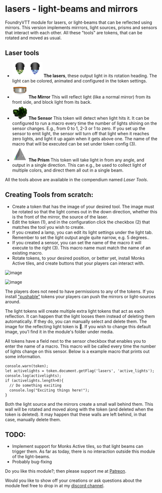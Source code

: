 # lasers - light-beams and mirrors
FoundryVTT module for lasers, or light-beams that can be reflected using mirrors. This version implements mirrrors, light sources, prisms and sensors that interact with each other. All these "tools" are tokens, that can be rotated and moved as usual.

## Laser tools
 * <img src="media/lamp_green.png" height=50><img src="media/lamp_blue.png" height=50> **The lasers**, these output light in its rotation heading. The light can be colored, animated and configured in the token settings.
 * <img src="media/mirror.png" height=50> **The Mirror** This will reflect light (like a normal mirror) from its front side, and block light from its back.
 * <img src="media/crystal.png" height=50> **The Sensor** This token will detect when light hits it. It can be configured to run a macro every time the number of lights shining on the sensor changes. E.g., from 0 to 1, 2-3 or 1 to zero. If you set up the sensor to emit light, the sensor will turn off that light when it reaches zero lights, and light it up again when it gets above one. The name of the macro that will be executed can be set under token config (3).
 * <img src="media/prism.png" height=50> **The Prism** This token will take light in from any angle, and output in a single direction. This can e.g., be used to collect light of multiple colors, and direct them all out in a single beam.

All the tools above are available in the compendium named *Laser Tools*.

## Creating Tools from scratch:
 * Create a token that has the image of your desired tool. The image must be rotated so that the light comes out in the down direction, whether this is the front of the mirror, the source of the laser. 
 * Edit the token (1), and in the configuration click the checkbox (2) that matches the tool you wish to create.
 * If you created a lamp, you can edit its light settings under the light tab. Remember to set the light output angle quite narrow, e.g. 5 degrees..
 * If you created a sensor, you can set the name of the macro it will execute to the right (3). This macro name must match the name of an existing macro.
 * Rotate tokens, to your desired position, or better yet, install Monks Active tiles, and create buttons that your players can interact with.

![image](https://user-images.githubusercontent.com/8543541/162102234-dcc79aef-622d-4a2e-8bff-39c8937f51d5.png)

![image](https://user-images.githubusercontent.com/8543541/161455679-06a1a352-256b-4415-81a1-d44f859087f5.png)


The players does not need to have permissions to any of the tokens. If you install ["pushable"](https://github.com/oOve/pushable) tokens your players can push the mirrors or light-sources around.

The light tokens will create multiple extra light tokens that act as each reflection. It can happen that the light looses them instead of deleting them automatically. If they do, you can manually select and delete them. The image for the reflecting light token is 💢. If you wish to change this default image, you'l find it in the module's folder under media.

All tokens have a field next to the sensor checkbox that enables you to enter the name of a macro. This macro will be called every time the number of lights change on this sensor. Below is a example macro that prints out some information.
```JS
console.warn(token);
let activelights = token.document.getFlag('lasers', 'active_lights');
console.log(activelights);
if (activelights.length>0){
  // Do something exciting
  console.log("Exciting things here!");
}
```

Both the light source and the mirrors create a small wall behind them. This wall will be rotated and moved along with the token (and deleted when the token is deleted). It may happen that these walls are left behind, in that case, manually delete them.

## TODO:
 * Implement support for Monks Active tiles, so that light beams can trigger them. As far as today, there is no interaction outside this module of the light-beams. 
 * Probably bug-fixing


Do you like this module?; then please support me at [Patreon](https://www.patreon.com/drO_o).

Would you like to show off your creations or ask questions about the module feel free to drop in at my [discord channel](https://discord.gg/5CCAhsKFDp). 
